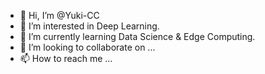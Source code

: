 - 👋 Hi, I’m @Yuki-CC
- 👀 I’m interested in Deep Learning.
- 🌱 I’m currently learning Data Science & Edge Computing.
- 💞️ I’m looking to collaborate on ...
- 📫 How to reach me ...

<!---
Yuki-CC/Yuki-CC is a ✨ special ✨ repository because its `README.md` (this file) appears on your GitHub profile.
You can click the Preview link to take a look at your changes.
--->
